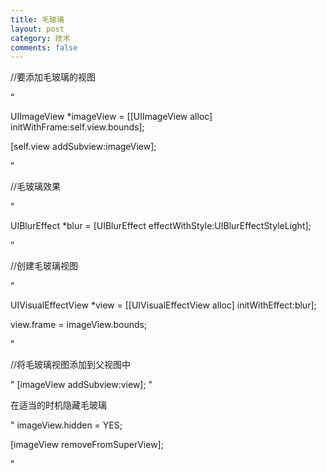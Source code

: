 ```yaml
---
title: 毛玻璃
layout: post
category: 技术
comments: false
---
```



//要添加毛玻璃的视图

“

UIImageView *imageView = [[UIImageView alloc] initWithFrame:self.view.bounds];

[self.view addSubview:imageView];

”

//毛玻璃效果

“

UIBlurEffect *blur = [UIBlurEffect effectWithStyle:UIBlurEffectStyleLight];

”

//创建毛玻璃视图

"

UIVisualEffectView *view = [[UIVisualEffectView alloc] initWithEffect:blur];

view.frame = imageView.bounds;

"

//将毛玻璃视图添加到父视图中

"
[imageView addSubview:view];
"


在适当的时机隐藏毛玻璃

"
imageView.hidden = YES;

[imageView removeFromSuperView];

"
